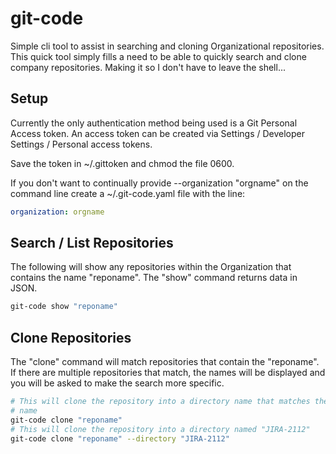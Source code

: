 # git-code

Simple cli tool to assist in searching and cloning Organizational repositories.
This quick tool simply fills a need to be able to quickly search and clone
company repositories.  Making it so I don't have to leave the shell...

## Setup

Currently the only authentication method being used is a Git Personal Access token.
An access token can be created via Settings / Developer Settings / Personal access tokens.

Save the token in ~/.gittoken and chmod the file 0600.

If you don't want to continually provide --organization "orgname" on the command line
create a ~/.git-code.yaml file with the line:

```yaml
organization: orgname
```

## Search / List Repositories

The following will show any repositories within the Organization that contains
the name "reponame".  The "show" command returns data in JSON.

```bash
git-code show "reponame"
```

## Clone Repositories

The "clone" command will match repositories that contain the "reponame".  If there
are multiple repositories that match, the names will be displayed and you will be
asked to make the search more specific.

```bash
# This will clone the repository into a directory name that matches the repository
# name
git-code clone "reponame"
# This will clone the repository into a directory named "JIRA-2112"
git-code clone "reponame" --directory "JIRA-2112"
```
